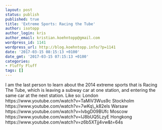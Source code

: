 ```yaml
---
layout: post
status: publish
published: true
title: 'Extreme Sports: Racing the Tube'
author: isotopp
author_login: kris
author_email: kristian.koehntopp@gmail.com
wordpress_id: 1141
wordpress_url: http://blog.koehntopp.info/?p=1141
date: '2017-03-15 08:15:13 +0100'
date_gmt: '2017-03-15 07:15:13 +0100'
categories:
- Fluffy Fluff
tags: []
---
```

<p>I am the last person to learn about the 2014 extreme sports that is Racing The Tube, which is leaving a subway car at one station, and entering the same car at the next station. Like so: London https://www.youtube.com/watch?v=TaMiV3Wus9c <!--more-->Stockholm https://www.youtube.com/watch?v=7wKq\_k82els Warsaw https://www.youtube.com/watch?v=IvbgD09BUfc Moscow https://www.youtube.com/watch?v=IJ8bUQ5LzyE Hongkong https://www.youtube.com/watch?v=z6b5XTjj4vw&t=64s</p>
